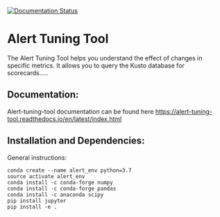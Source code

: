 [![Documentation Status](https://readthedocs.org/projects/chembddb/badge/?version=latest)](https://chembddb.readthedocs.io/en/latest/?badge=latest)

# Alert Tuning Tool
The Alert Tuning Tool helps you understand the effect of changes in specific metrics. It allows you to query the Kusto database for scorecards.....
 
## Documentation:
Alert-tuning-tool documentation can be found here https://alert-tuning-tool.readthedocs.io/en/latest/index.html

## Installation and Dependencies:
General instructions:

    conda create --name alert_env python=3.7
    source activate alert_env
    conda install -c conda-forge numpy
    conda install -c conda-forge pandas
    conda install -c anaconda scipy
    pip install jupyter
    pip install -e .
